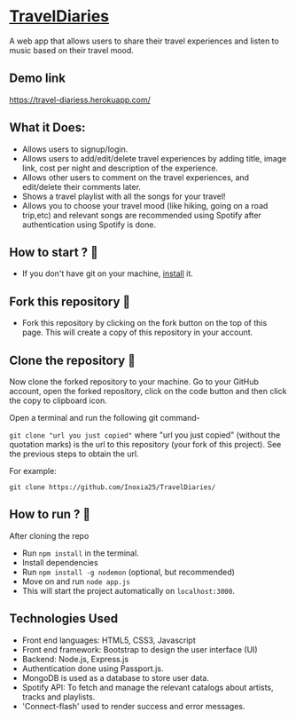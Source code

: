 # [TravelDiaries](https://github.com/Inoxia25/TravelDiaries/)
A web app that allows users to share their travel experiences and listen to music based on their travel mood.

## Demo link
https://travel-diariess.herokuapp.com/

## What it Does:
- Allows users to signup/login.
- Allows users to add/edit/delete travel experiences by adding title, image link, cost per night and description of the experience.
- Allows other users to comment on the travel experiences, and edit/delete their comments later.
- Shows a travel playlist with all the songs for your travel!
- Allows you to choose your travel mood (like hiking, going on a road trip,etc) and relevant songs are recommended using Spotify after authentication using Spotify is done.

## How to start ? 🎪
- If you don't have git on your machine, [install](https://docs.github.com/en/github/getting-started-with-github/set-up-git) it.

## Fork this repository 🚀
- Fork this repository by clicking on the fork button on the top of this page. This will create a copy of this repository in your account.

## Clone the repository 🏁
Now clone the forked repository to your machine. Go to your GitHub account, open the forked repository, click on the code button and then click the copy to clipboard icon.

Open a terminal and run the following git command-

`git clone "url you just copied"`
where "url you just copied" (without the quotation marks) is the url to this repository (your fork of this project). See the previous steps to obtain the url.

For example:

`git clone https://github.com/Inoxia25/TravelDiaries/`

## How to run ? 🛴
After cloning the repo
- Run `npm install` in the terminal.
- Install dependencies
- Run `npm install -g nodemon` (optional, but recommended)
- Move on and run `node app.js`
- This will start the project automatically on `localhost:3000`.

## Technologies Used
- Front end languages: HTML5, CSS3, Javascript
- Front end framework: Bootstrap to design the user interface (UI)
- Backend: Node.js, Express.js
- Authentication done using Passport.js.
- MongoDB is used as a database to store user data.
- Spotify API: To fetch and manage the relevant catalogs about artists, tracks and playlists.  
- 'Connect-flash' used to render success and error messages.


